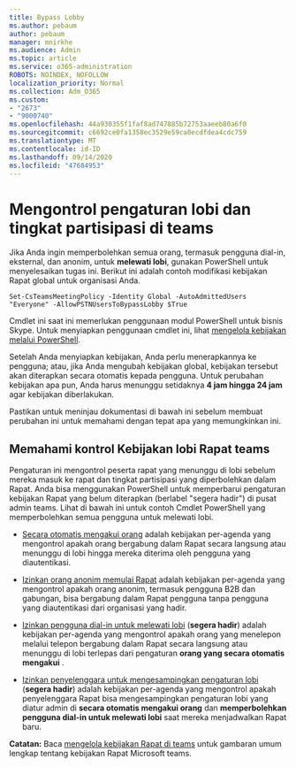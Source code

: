 ```yaml
---
title: Bypass Lobby
ms.author: pebaum
author: pebaum
manager: mnirkhe
ms.audience: Admin
ms.topic: article
ms.service: o365-administration
ROBOTS: NOINDEX, NOFOLLOW
localization_priority: Normal
ms.collection: Adm_O365
ms.custom:
- "2673"
- "9000740"
ms.openlocfilehash: 44a930355f1faf8ad747885b72753aaeeb80a6f0
ms.sourcegitcommit: c6692ce0fa1358ec3529e59ca0ecdfdea4cdc759
ms.translationtype: MT
ms.contentlocale: id-ID
ms.lasthandoff: 09/14/2020
ms.locfileid: "47684953"
---
```

# <a name="control-lobby-settings-and-level-of-participation-in-teams"></a>Mengontrol pengaturan lobi dan tingkat partisipasi di teams

Jika Anda ingin memperbolehkan semua orang, termasuk pengguna dial-in, eksternal, dan anonim, untuk **melewati lobi**, gunakan PowerShell untuk menyelesaikan tugas ini. Berikut ini adalah contoh modifikasi kebijakan Rapat global untuk organisasi Anda.

`Set-CsTeamsMeetingPolicy -Identity Global -AutoAdmittedUsers "Everyone" -AllowPSTNUsersToBypassLobby $True`

Cmdlet ini saat ini memerlukan penggunaan modul PowerShell untuk bisnis Skype. Untuk menyiapkan penggunaan cmdlet ini, lihat [mengelola kebijakan melalui PowerShell](https://docs.microsoft.com/microsoftteams/teams-powershell-overview#managing-policies-via-powershell).

Setelah Anda menyiapkan kebijakan, Anda perlu menerapkannya ke pengguna; atau, jika Anda mengubah kebijakan global, kebijakan tersebut akan diterapkan secara otomatis kepada pengguna. Untuk perubahan kebijakan apa pun, Anda harus menunggu setidaknya **4 jam hingga 24 jam** agar kebijakan diberlakukan. 

Pastikan untuk meninjau dokumentasi di bawah ini sebelum membuat perubahan ini untuk memahami dengan tepat apa yang memungkinkan ini.


## <a name="understanding-teams-meeting-lobby-policy-controls"></a>Memahami kontrol Kebijakan lobi Rapat teams

Pengaturan ini mengontrol peserta rapat yang menunggu di lobi sebelum mereka masuk ke rapat dan tingkat partisipasi yang diperbolehkan dalam Rapat. Anda bisa menggunakan PowerShell untuk memperbarui pengaturan kebijakan Rapat yang belum diterapkan (berlabel "segera hadir") di pusat admin teams. Lihat di bawah ini untuk contoh Cmdlet PowerShell yang memperbolehkan semua pengguna untuk melewati lobi.

- [Secara otomatis mengakui orang](https://docs.microsoft.com/microsoftteams/meeting-policies-in-teams#automatically-admit-people) adalah kebijakan per-agenda yang mengontrol apakah orang bergabung dalam Rapat secara langsung atau menunggu di lobi hingga mereka diterima oleh pengguna yang diautentikasi.

- [Izinkan orang anonim memulai Rapat](https://docs.microsoft.com/microsoftteams/meeting-policies-in-teams#allow-anonymous-people-to-start-a-meeting) adalah kebijakan per-agenda yang mengontrol apakah orang anonim, termasuk pengguna B2B dan gabungan, bisa bergabung dalam Rapat pengguna tanpa pengguna yang diautentikasi dari organisasi yang hadir.

- [Izinkan pengguna dial-in untuk melewati lobi](https://docs.microsoft.com/microsoftteams/meeting-policies-in-teams#allow-dial-in-users-to-bypass-the-lobby-coming-soon) (**segera hadir**) adalah kebijakan per-agenda yang mengontrol apakah orang yang menelepon melalui telepon bergabung dalam Rapat secara langsung atau menunggu di lobi terlepas dari pengaturan **orang yang secara otomatis mengakui** .

- [Izinkan penyelenggara untuk mengesampingkan pengaturan lobi](https://docs.microsoft.com/microsoftteams/meeting-policies-in-teams#allow-organizers-to-override-lobby-settings-coming-soon) (**segera hadir**) adalah kebijakan per-agenda yang mengontrol apakah penyelenggara Rapat bisa mengesampingkan pengaturan lobi yang diatur admin di **secara otomatis mengakui orang** dan **memperbolehkan pengguna dial-in untuk melewati lobi** saat mereka menjadwalkan Rapat baru.

**Catatan:** Baca [mengelola kebijakan Rapat di teams](https://docs.microsoft.com/microsoftteams/meeting-policies-in-teams) untuk gambaran umum lengkap tentang kebijakan Rapat Microsoft teams.
